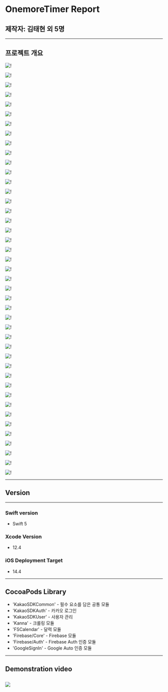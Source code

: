 # OnemoreTimer Report

## 제작자:  김태현 외 5명

---
## 프로젝트 개요

![!](https://github.com/iOS-portfolio-Team/FirstKoreaRnD/blob/master/FirstKoreaResultPics/01.jpg)

![!](https://github.com/iOS-portfolio-Team/FirstKoreaRnD/blob/master/FirstKoreaResultPics/02.jpg)

![!](https://github.com/iOS-portfolio-Team/FirstKoreaRnD/blob/master/FirstKoreaResultPics/03.jpg)

![!](https://github.com/iOS-portfolio-Team/FirstKoreaRnD/blob/master/FirstKoreaResultPics/04.jpg)

![!](https://github.com/iOS-portfolio-Team/FirstKoreaRnD/blob/master/FirstKoreaResultPics/05.jpg)

![!](https://github.com/iOS-portfolio-Team/FirstKoreaRnD/blob/master/FirstKoreaResultPics/06.jpg)

![!](https://github.com/iOS-portfolio-Team/FirstKoreaRnD/blob/master/FirstKoreaResultPics/07.jpg)

![!](https://github.com/iOS-portfolio-Team/FirstKoreaRnD/blob/master/FirstKoreaResultPics/08.jpg)

![!](https://github.com/iOS-portfolio-Team/FirstKoreaRnD/blob/master/FirstKoreaResultPics/09.jpg)

![!](https://github.com/iOS-portfolio-Team/FirstKoreaRnD/blob/master/FirstKoreaResultPics/10.jpg)

![!](https://github.com/iOS-portfolio-Team/FirstKoreaRnD/blob/master/FirstKoreaResultPics/11.jpg)

![!](https://github.com/iOS-portfolio-Team/FirstKoreaRnD/blob/master/FirstKoreaResultPics/12.jpg)

![!](https://github.com/iOS-portfolio-Team/FirstKoreaRnD/blob/master/FirstKoreaResultPics/13.jpg)

![!](https://github.com/iOS-portfolio-Team/FirstKoreaRnD/blob/master/FirstKoreaResultPics/14.jpg)

![!](https://github.com/iOS-portfolio-Team/FirstKoreaRnD/blob/master/FirstKoreaResultPics/15.jpg)

![!](https://github.com/iOS-portfolio-Team/FirstKoreaRnD/blob/master/FirstKoreaResultPics/16.jpg)

![!](https://github.com/iOS-portfolio-Team/FirstKoreaRnD/blob/master/FirstKoreaResultPics/17.jpg)

![!](https://github.com/iOS-portfolio-Team/FirstKoreaRnD/blob/master/FirstKoreaResultPics/18.jpg)

![!](https://github.com/iOS-portfolio-Team/FirstKoreaRnD/blob/master/FirstKoreaResultPics/19.jpg)

![!](https://github.com/iOS-portfolio-Team/FirstKoreaRnD/blob/master/FirstKoreaResultPics/20.jpg)

![!](https://github.com/iOS-portfolio-Team/FirstKoreaRnD/blob/master/FirstKoreaResultPics/21.jpg)

![!](https://github.com/iOS-portfolio-Team/FirstKoreaRnD/blob/master/FirstKoreaResultPics/21_1.jpg)

![!](https://github.com/iOS-portfolio-Team/FirstKoreaRnD/blob/master/FirstKoreaResultPics/22.jpg)

![!](https://github.com/iOS-portfolio-Team/FirstKoreaRnD/blob/master/FirstKoreaResultPics/23.jpg)

![!](https://github.com/iOS-portfolio-Team/FirstKoreaRnD/blob/master/FirstKoreaResultPics/24.jpg)

![!](https://github.com/iOS-portfolio-Team/FirstKoreaRnD/blob/master/FirstKoreaResultPics/25.jpg)

![!](https://github.com/iOS-portfolio-Team/FirstKoreaRnD/blob/master/FirstKoreaResultPics/26.jpg)

![!](https://github.com/iOS-portfolio-Team/FirstKoreaRnD/blob/master/FirstKoreaResultPics/27.jpg)

![!](https://github.com/iOS-portfolio-Team/FirstKoreaRnD/blob/master/FirstKoreaResultPics/28.jpg)

![!](https://github.com/iOS-portfolio-Team/FirstKoreaRnD/blob/master/FirstKoreaResultPics/29.jpg)

![!](https://github.com/iOS-portfolio-Team/FirstKoreaRnD/blob/master/FirstKoreaResultPics/30.jpg)

![!](https://github.com/iOS-portfolio-Team/FirstKoreaRnD/blob/master/FirstKoreaResultPics/31.jpg)

![!](https://github.com/iOS-portfolio-Team/FirstKoreaRnD/blob/master/FirstKoreaResultPics/32.jpg)

![!](https://github.com/iOS-portfolio-Team/FirstKoreaRnD/blob/master/FirstKoreaResultPics/33.jpg)

![!](https://github.com/iOS-portfolio-Team/FirstKoreaRnD/blob/master/FirstKoreaResultPics/34.jpg)

![!](https://github.com/iOS-portfolio-Team/FirstKoreaRnD/blob/master/FirstKoreaResultPics/35.jpg)

![!](https://github.com/iOS-portfolio-Team/FirstKoreaRnD/blob/master/FirstKoreaResultPics/36.jpg)

![!](https://github.com/iOS-portfolio-Team/FirstKoreaRnD/blob/master/FirstKoreaResultPics/37.jpg)

![!](https://github.com/iOS-portfolio-Team/FirstKoreaRnD/blob/master/FirstKoreaResultPics/38.jpg)

![!](https://github.com/iOS-portfolio-Team/FirstKoreaRnD/blob/master/FirstKoreaResultPics/39.jpg)

![!](https://github.com/iOS-portfolio-Team/FirstKoreaRnD/blob/master/FirstKoreaResultPics/40.jpg)

![!](https://github.com/iOS-portfolio-Team/FirstKoreaRnD/blob/master/FirstKoreaResultPics/41.jpg)

![!](https://github.com/iOS-portfolio-Team/FirstKoreaRnD/blob/master/FirstKoreaResultPics/42.jpg)

---
##  Version
---
### Swift version
+ Swift 5
  
### Xcode Version
+ 12.4
  
### iOS Deployment Target
+ 14.4 
---
## CocoaPods Library 
+ 'KakaoSDKCommon' - 필수 요소를 담은 공통 모듈
+  'KakaoSDKAuth' - 카카오 로그인 
+ 'KakaoSDKUser'  - 사용자 관리
+ 'Kanna' - 크롤링 모듈 
+ 'FSCalendar' - 달력 모듈
+ 'Firebase/Core' - Firebase 모듈
+ 'Firebase/Auth' - Firebase Auth 인증 모듈
+ 'GoogleSignIn' - Google Auto 인증 모듈
---

## Demonstration video
[![](http://img.youtube.com/vi/JsQOKOQN7U4/0.jpg)](https://www.youtube.com/watch?v=Jr29PdRqciE "")
---



